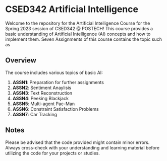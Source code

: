# CSED342 Artificial Intelligence

Welcome to the repository for the Artificial Intelligence Course for the Spring 2023 session of CSED342 @ POSTECH! This course provides a basic understanding of Artificial Intelligence (AI) concepts and how to implement them. Seven Assignments of this course contains the topic such as 

## Overview

The course includes various topics of basic AI:

1. **ASSN1**: Preparation for further assignments
2. **ASSN2**: Sentiment Anaylisis
3. **ASSN3**: Text Reconstruction
4. **ASSN4**: Peeking Blackjack
5. **ASSN5**: Multi-agent Pac-Man
6. **ASSN6**: Constraint Satisfaction Problems
7. **ASSN7**: Car Tracking

## Notes

Please be advised that the code provided might contain minor errors. Always cross-check with your understanding and learning material before utilizing the code for your projects or studies.
